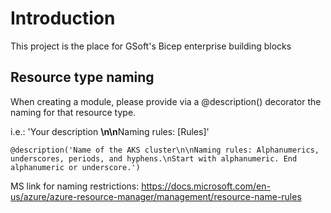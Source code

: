 # Introduction 
This project is the place for GSoft's Bicep enterprise building blocks

## Resource type naming
When creating a module, please provide via a @description() decorator the naming for that resource type.

i.e.: 'Your description **\n\n**Naming rules: [Rules]'
``` bicep
@description('Name of the AKS cluster\n\nNaming rules: Alphanumerics, underscores, periods, and hyphens.\nStart with alphanumeric. End alphanumeric or underscore.')
```

MS link for naming restrictions: https://docs.microsoft.com/en-us/azure/azure-resource-manager/management/resource-name-rules
